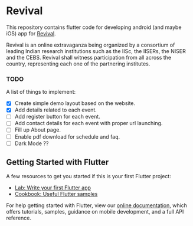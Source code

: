 # Revival

This repository contains flutter code for developing android (and maybe iOS) app for [Revival].

Revival is an online extravaganza being organized by a consortium of leading Indian research institutions such as the IISc, the IISERs, the NISER and the CEBS. Revival shall witness participation from all across the country, representing each one of the partnering institutes.

### TODO
A list of things to implement:
  - [x] Create simple demo layout based on the website.
  - [x] Add details related to each event.
  - [ ] Add register button for each event.
  - [ ] Add contact details for each event with proper url launching.
  - [ ] Fill up About page.
  - [ ] Enable pdf download for schedule and faq.
  - [ ] Dark Mode ??

## Getting Started with Flutter

A few resources to get you started if this is your first Flutter project:

- [Lab: Write your first Flutter app](https://flutter.dev/docs/get-started/codelab)
- [Cookbook: Useful Flutter samples](https://flutter.dev/docs/cookbook)

For help getting started with Flutter, view our
[online documentation](https://flutter.dev/docs), which offers tutorials,
samples, guidance on mobile development, and a full API reference.

[Revival]: https://revival.iiserkol.ac.in/

